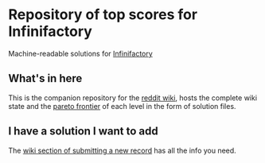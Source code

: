 # Repository of top scores for Infinifactory

Machine-readable solutions for [Infinifactory](https://www.zachtronics.com/infinifactory)

## What's in here

This is the companion repository for the [reddit wiki](https://www.reddit.com/r/infinifactory/wiki/index), hosts the complete wiki state and the [pareto frontier](https://en.wikipedia.org/wiki/Pareto_front) of each level in the form of solution files.

## I have a solution I want to add

The [wiki section of submitting a new record](https://www.reddit.com/r/infinifactory/wiki/index#wiki_submitting_a_new_solution) has all the info you need.
